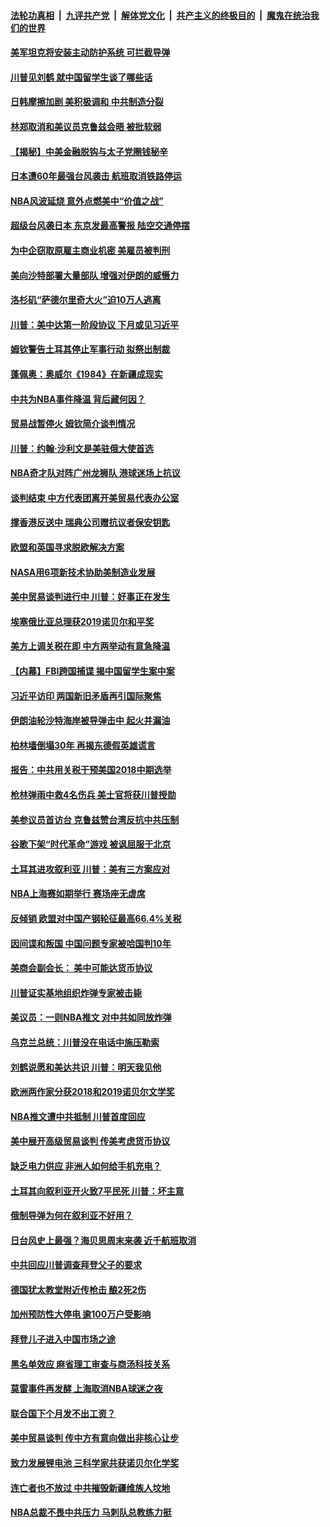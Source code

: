 ####  [法轮功真相](../../../../basic/blob/master/README.md?t=10130901) &nbsp;|&nbsp; [九评共产党](../../../../9ping.md/blob/master/README.md?t=10130901) &nbsp;|&nbsp; [解体党文化](../../../../jtdwh.md/blob/master/README.md?t=10130901)  &nbsp;|&nbsp; [共产主义的终极目的](../../../../gczydzjmd.md/blob/master/README.md?t=10130901) &nbsp;|&nbsp; [魔鬼在统治我们的世界](../../../../mgztzwmdsj.md/blob/master/README.md?t=10130901) 

#### [美军坦克将安装主动防护系统 可拦截导弹](../pages/nsc418/n11584957.md?t=10130901) 

#### [川普见刘鹤 就中国留学生谈了哪些话](../pages/nsc418/n11584474.md?t=10130901) 

#### [日韩摩擦加剧 美积极调和 中共制造分裂](../pages/nsc418/n11583309.md?t=10130901) 

#### [林郑取消和美议员克鲁兹会晤 被批软弱](../pages/nsc418/n11584304.md?t=10130901) 

#### [【揭秘】中美金融脱钩与太子党圈钱秘辛](../pages/nsc418/n11566460.md?t=10130901) 

#### [日本遭60年最强台风袭击 航班取消铁路停运](../pages/nsc418/n11584166.md?t=10130901) 

#### [NBA风波延烧 意外点燃美中“价值之战”](../pages/nsc418/n11576898.md?t=10130901) 

#### [超级台风袭日本 东京发最高警报 陆空交通停摆](../pages/nsc418/n11583778.md?t=10130901) 

#### [为中企窃取原雇主商业机密 美雇员被判刑](../pages/nsc418/n11583240.md?t=10130901) 

#### [美向沙特部署大量部队 增强对伊朗的威慑力](../pages/nsc418/n11582944.md?t=10130901) 

#### [洛杉矶“萨德尔里奇大火”迫10万人逃离](../pages/nsc418/n11583114.md?t=10130901) 

#### [川普：美中达第一阶段协议 下月或见习近平](../pages/nsc418/n11583072.md?t=10130901) 

#### [姆钦警告土耳其停止军事行动 拟祭出制裁](../pages/nsc418/n11583029.md?t=10130901) 

#### [蓬佩奥：奥威尔《1984》在新疆成现实](../pages/nsc418/n11583149.md?t=10130901) 

#### [中共为NBA事件降温 背后藏何因？](../pages/nsc418/n11582963.md?t=10130901) 

#### [贸易战暂停火 姆钦简介谈判情况](../pages/nsc418/n11582972.md?t=10130901) 

#### [川普：约翰·沙利文是美驻俄大使首选](../pages/nsc418/n11582716.md?t=10130901) 

#### [NBA奇才队对阵广州龙狮队 港球迷场上抗议](../pages/nsc418/n11582945.md?t=10130901) 

#### [谈判结束 中方代表团离开美贸易代表办公室](../pages/nsc418/n11582906.md?t=10130901) 

#### [撑香港反送中 瑞典公司赠抗议者保安钥匙](../pages/nsc418/n11582799.md?t=10130901) 

#### [欧盟和英国寻求脱欧解决方案](../pages/nsc418/n11582765.md?t=10130901) 

#### [NASA用6项新技术协助美制造业发展](../pages/nsc418/n11582548.md?t=10130901) 

#### [美中贸易谈判进行中 川普：好事正在发生](../pages/nsc418/n11582645.md?t=10130901) 

#### [埃塞俄比亚总理获2019诺贝尔和平奖](../pages/nsc418/n11582410.md?t=10130901) 

#### [美方上调关税在即 中方两举动有意急降温](../pages/nsc418/n11582448.md?t=10130901) 

#### [【内幕】FBI跨国捕谍 揭中国留学生案中案](../pages/nsc418/n11552727.md?t=10130901) 

#### [习近平访印 两国新旧矛盾再引国际聚焦](../pages/nsc418/n11582341.md?t=10130901) 

#### [伊朗油轮沙特海岸被导弹击中 起火并漏油](../pages/nsc418/n11582238.md?t=10130901) 

#### [柏林墙倒塌30年 再揭东德假英雄谎言](../pages/nsc418/n11581843.md?t=10130901) 

#### [报告：中共用关税干预美国2018中期选举](../pages/nsc418/n11581366.md?t=10130901) 

#### [枪林弹雨中救4名伤兵 美士官将获川普授勋](../pages/nsc418/n11582068.md?t=10130901) 

#### [美参议员首访台 克鲁兹赞台湾反抗中共压制](../pages/nsc418/n11581358.md?t=10130901) 

#### [谷歌下架“时代革命”游戏 被讽屈服于北京](../pages/nsc418/n11581034.md?t=10130901) 

#### [土耳其进攻叙利亚 川普：美有三方案应对](../pages/nsc418/n11581157.md?t=10130901) 

#### [NBA上海赛如期举行 赛场座无虚席](../pages/nsc418/n11580874.md?t=10130901) 

#### [反倾销 欧盟对中国产钢轮征最高66.4%关税](../pages/nsc418/n11580715.md?t=10130901) 

#### [因间谍和叛国 中国问题专家被哈国判10年](../pages/nsc418/n11580885.md?t=10130901) 

#### [美商会副会长： 美中可能达货币协议](../pages/nsc418/n11580868.md?t=10130901) 

#### [川普证实基地组织炸弹专家被击毙](../pages/nsc418/n11580785.md?t=10130901) 

#### [美议员：一则NBA推文 对中共如同放炸弹](../pages/nsc418/n11580787.md?t=10130901) 

#### [乌克兰总统：川普没在电话中施压勒索](../pages/nsc418/n11580631.md?t=10130901) 

#### [刘鹤说愿和美达共识 川普：明天我见他](../pages/nsc418/n11580690.md?t=10130901) 

#### [欧洲两作家分获2018和2019诺贝尔文学奖](../pages/nsc418/n11580588.md?t=10130901) 

#### [NBA推文遭中共抵制 川普首度回应](../pages/nsc418/n11580637.md?t=10130901) 

#### [美中展开高级贸易谈判 传美考虑货币协议](../pages/nsc418/n11580591.md?t=10130901) 

#### [缺乏电力供应 非洲人如何给手机充电？](../pages/nsc418/n11580326.md?t=10130901) 

#### [土耳其向叙利亚开火致7平民死 川普：坏主意](../pages/nsc418/n11578669.md?t=10130901) 

#### [俄制导弹为何在叙利亚不好用？](../pages/nsc418/n11580276.md?t=10130901) 

#### [日台风史上最强？海贝思周末来袭 近千航班取消](../pages/nsc418/n11580092.md?t=10130901) 

#### [中共回应川普调查拜登父子的要求](../pages/nsc418/n11579272.md?t=10130901) 

#### [德国犹太教堂附近传枪击 酿2死2伤](../pages/nsc418/n11579208.md?t=10130901) 

#### [加州预防性大停电 逾100万户受影响](../pages/nsc418/n11578903.md?t=10130901) 

#### [拜登儿子进入中国市场之途](../pages/nsc418/n11579041.md?t=10130901) 

#### [黑名单效应 麻省理工审查与商汤科技关系](../pages/nsc418/n11579014.md?t=10130901) 

#### [莫雷事件再发酵 上海取消NBA球迷之夜](../pages/nsc418/n11578182.md?t=10130901) 

#### [联合国下个月发不出工资？](../pages/nsc418/n11578591.md?t=10130901) 

#### [美中贸易谈判 传中方有意向做出非核心让步](../pages/nsc418/n11578689.md?t=10130901) 

#### [致力发展锂电池 三科学家共获诺贝尔化学奖](../pages/nsc418/n11578352.md?t=10130901) 

#### [连亡者也不放过 中共摧毁新疆维族人坟地](../pages/nsc418/n11578030.md?t=10130901) 

#### [NBA总裁不畏中共压力 马刺队总教练力挺](../pages/nsc418/n11578029.md?t=10130901) 

